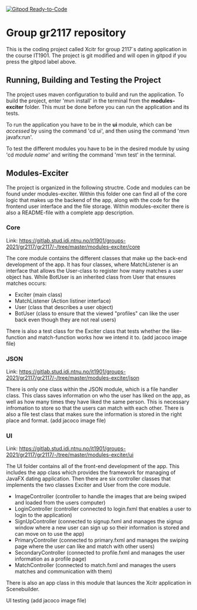 [![Gitpod Ready-to-Code](https://img.shields.io/badge/Gitpod-Ready--to--Code-blue?logo=gitpod)](https://gitlab.stud.idi.ntnu.no/it1901/groups-2021/gr2117/gr2117)

# Group gr2117 repository
This is the coding project called Xcitr for group 2117´s dating application in the course IT1901. The project is git modified and will open in gitpod if you press the gitpod label above.

## Running, Building and Testing the Project
The project uses maven configuration to build and run the application. To build the project, enter 'mvn install' in the terminal from the **modules-exciter** folder. This must be done before you can run the application and its tests.

To run the application you have to be in the **ui** module, which can be *accessed* by using the command 'cd ui', and then using the command 'mvn javafx:run'.

To test the different modules you have to be in the desired module by using  'cd *module name*' and writing the command 'mvn test' in the terminal. 

## Modules-Exciter
The project is organized in the following structre. Code and modules can be found under modules-exciter. Within this folder one can find all of the core logic that makes up the backend of the app, along with the code for the frontend user interface and the file storage. Within modules-exciter there is also a README-file with a complete app description.

### Core
Link: https://gitlab.stud.idi.ntnu.no/it1901/groups-2021/gr2117/gr2117/-/tree/master/modules-exciter/core

The core module contains the different classes that make up the back-end development of the app. It has four classes, where MatchListener is an interface that allows the User-class to register how many matches a user object has. While BotUser is an inherited class from User that ensures matches occurs:
- Exciter (main class)
- MatchListener (Action listiner interface)
- User (class that describes a user object)
- BotUser (class to ensure that the viewed "profiles" can like the user back even though they are not real users)

There is also a test class for the Exciter class that tests whether the like-function and match-function works how we intend it to. 
(add jacoco image file)

### JSON
Link: https://gitlab.stud.idi.ntnu.no/it1901/groups-2021/gr2117/gr2117/-/tree/master/modules-exciter/json

There is only one class within the JSON module, which is a file handler class. This class saves information on who the user has liked on the app, as well as how many times they have liked the same person. This is necessary infromation to store so that the users can match with each other. There is also a file test class that makes sure the information is stored in the right place and format. 
(add jacoco image file)

### UI
Link: https://gitlab.stud.idi.ntnu.no/it1901/groups-2021/gr2117/gr2117/-/tree/master/modules-exciter/ui

The UI folder contains all of the front-end development of the app. This includes the app class which provides the framework for managing of JavaFX dating application. Then there are six controller classes that implements the two classes Exciter and User from the core module. 
- ImageController (controller to handle the images that are being swiped and loaded from the users computer)
- LoginController (controller connected to login.fxml that enables a user to login to the application)
- SignUpController (connected to signup.fxml and manages the signup window where a new user can sign up so their information is stored and can move on to use the app)
- PrimaryController (connected to primary.fxml and manages the swiping page where the user can like and match with other users)
- SecondaryController (connected to profile.fxml and manages the user information as a profile page)
- MatchController (connected to match.fxml and manages the users matches and communication with them)

There is also an app class in this module that launces the Xcitr application in Scenebuilder. 

UI testing (add jacoco image file)

